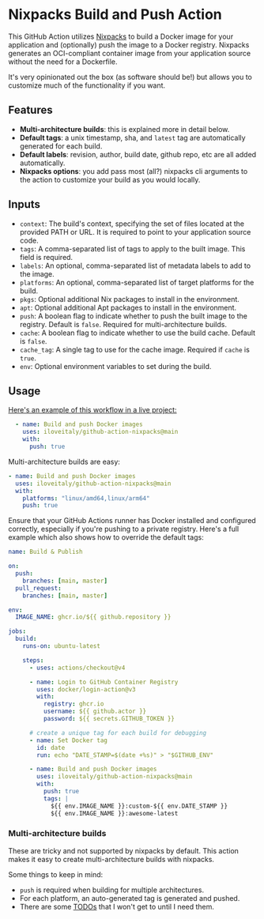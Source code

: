 # Nixpacks Build and Push Action

This GitHub Action utilizes [Nixpacks](https://nixpacks.com) to build a Docker image for your application and (optionally) push the image to a Docker registry. Nixpacks generates an OCI-compliant container image from your application source without the need for a Dockerfile.

It's very opinionated out the box (as software should be!) but allows you to customize much of the functionality if you want.

## Features

- **Multi-architecture builds**: this is explained more in detail below.
- **Default tags**: a unix timestamp, sha, and `latest` tag are automatically generated for each build.
- **Default labels**: revision, author, build date, github repo, etc are all added automatically.
- **Nixpacks options**: you add pass most (all?) nixpacks cli arguments to the action to customize your build as you would locally.

## Inputs

- `context`: The build's context, specifying the set of files located at the provided PATH or URL. It is required to point to your application source code.
- `tags`: A comma-separated list of tags to apply to the built image. This field is required.
- `labels`: An optional, comma-separated list of metadata labels to add to the image.
- `platforms`: An optional, comma-separated list of target platforms for the build.
- `pkgs`: Optional additional Nix packages to install in the environment.
- `apt`: Optional additional Apt packages to install in the environment.
- `push`: A boolean flag to indicate whether to push the built image to the registry. Default is `false`. Required for multi-architecture builds.
- `cache`: A boolean flag to indicate whether to use the build cache. Default is `false`.
- `cache_tag`: A single tag to use for the cache image. Required if `cache` is `true`.
- `env`: Optional environment variables to set during the build.

## Usage

[Here's an example of this workflow in a live project:](https://github.com/iloveitaly/github-overlord/blob/master/.github/workflows/build_and_publish.yml)

```yaml
  - name: Build and push Docker images
    uses: iloveitaly/github-action-nixpacks@main
    with:
      push: true
```

Multi-architecture builds are easy:

```yaml
- name: Build and push Docker images
  uses: iloveitaly/github-action-nixpacks@main
  with:
    platforms: "linux/amd64,linux/arm64"
    push: true
```

Ensure that your GitHub Actions runner has Docker installed and configured correctly, especially if you're pushing to a private registry. Here's a full example which also
shows how to override the default tags:

```yaml
name: Build & Publish

on:
  push:
    branches: [main, master]
  pull_request:
    branches: [main, master]

env:
  IMAGE_NAME: ghcr.io/${{ github.repository }}

jobs:
  build:
    runs-on: ubuntu-latest

    steps:
      - uses: actions/checkout@v4

      - name: Login to GitHub Container Registry
        uses: docker/login-action@v3
        with:
          registry: ghcr.io
          username: ${{ github.actor }}
          password: ${{ secrets.GITHUB_TOKEN }}

      # create a unique tag for each build for debugging
      - name: Set Docker tag
        id: date
        run: echo "DATE_STAMP=$(date +%s)" > "$GITHUB_ENV"

      - name: Build and push Docker images
        uses: iloveitaly/github-action-nixpacks@main
        with:
          push: true
          tags: |
            ${{ env.IMAGE_NAME }}:custom-${{ env.DATE_STAMP }}
            ${{ env.IMAGE_NAME }}:awesome-latest
```

### Multi-architecture builds

These are tricky and not supported by nixpacks by default. This action makes it easy to create multi-architecture builds with nixpacks.

<!-- TODO add blog post when complete -->

Some things to keep in mind:

* `push` is required when building for multiple architectures.
* For each platform, an auto-generated tag is generated and pushed.
* There are some [TODOs](/TODO) that I won't get to until I need them.